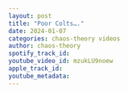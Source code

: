```yaml
---
layout: post
title: "Poor Colts…."
date: 2024-01-07
categories: chaos-theory videos
author: chaos-theory
spotify_track_id: 
youtube_video_id: mzukLU9noew
apple_track_id: 
youtube_metadata: 
---
```

